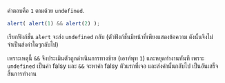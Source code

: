 คำตอบคือ `1` ตามด้วย `undefined`.

```js run
alert( alert(1) && alert(2) );
```

เรียกฟังก์ชั่น `alert` จะส่ง `undefined` กลับ (ตัวฟังก์ชั่นมีหน้าที่เพียงแสดงข้อความ ดังนั้นจึงไม่จำเป็นส่งค่าใดๆกลับไป)

เพราะเหตุนี้ `&&` จึงประเมินตัวถูกดำเนินการทางซ้าย (เอาท์พุท `1`) และหยุดทำงานทันที เพราะ `undefined` เป็นค่า falsy และ `&&` จะหาค่า falsy ตัวแรกที่เจอ และส่งค่านั้นกลับไป เป็นอันเสร็จสิ้นการทำงาน

